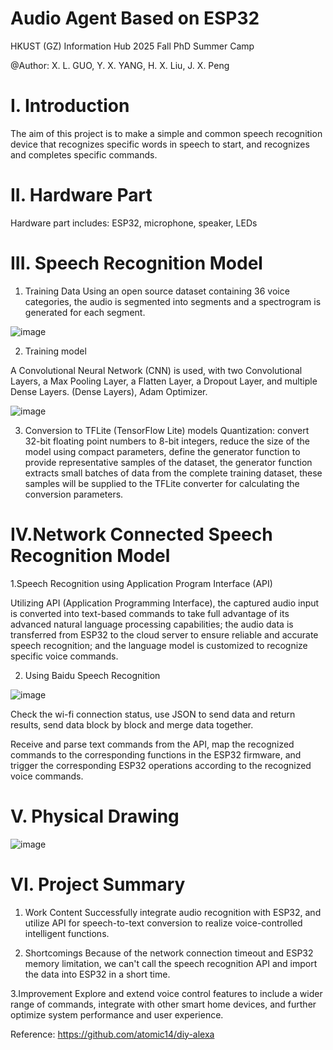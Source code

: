 # Audio Agent Based on ESP32

HKUST (GZ) Information Hub 2025 Fall PhD Summer Camp    

@Author: X. L. GUO, Y. X. YANG, H. X. Liu, J. X. Peng

# I. Introduction
The aim of this project is to make a simple and common speech recognition device that recognizes specific words in speech to start, and recognizes and completes specific commands.

# II. Hardware Part
Hardware part includes: ESP32, microphone, speaker, LEDs

# III. Speech Recognition Model
1. Training Data
Using an open source dataset containing 36 voice categories, the audio is segmented into segments and a spectrogram is generated for each segment.

![image](https://github.com/user-attachments/assets/5fe97250-ae54-40ca-b816-23f9d55bc191)


2. Training model

A Convolutional Neural Network (CNN) is used, with two Convolutional Layers, a Max Pooling Layer, a Flatten Layer, a Dropout Layer, and multiple Dense Layers. (Dense Layers), Adam Optimizer.

![image](https://github.com/user-attachments/assets/8dbf2cdc-7eed-44a2-9e0e-8b0bd634837d)


3. Conversion to TFLite (TensorFlow Lite) models
Quantization: convert 32-bit floating point numbers to 8-bit integers, reduce the size of the model using compact parameters, define the generator function to provide representative samples of the dataset, the generator function extracts small batches of data from the complete training dataset, these samples will be supplied to the TFLite converter for calculating the conversion parameters.

# IV.Network Connected Speech Recognition Model
1.Speech Recognition using Application Program Interface (API)

Utilizing API (Application Programming Interface), the captured audio input is converted into text-based commands to take full advantage of its advanced natural language processing capabilities; 
the audio data is transferred from ESP32 to the cloud server to ensure reliable and accurate speech recognition; and the language model is customized to recognize specific voice commands.

2. Using Baidu Speech Recognition

![image](https://github.com/user-attachments/assets/e440738b-43cd-401f-a0a9-83df0d584179)

Check the wi-fi connection status, use JSON to send data and return results, send data block by block and merge data together.

Receive and parse text commands from the API, map the recognized commands to the corresponding functions in the ESP32 firmware, and trigger the corresponding ESP32 operations according to the recognized voice commands.

# V. Physical Drawing

![image](https://github.com/user-attachments/assets/c0c3571c-b574-4d8a-8db5-cf996e7fce06)

# VI. Project Summary

1. Work Content
Successfully integrate audio recognition with ESP32, and utilize API for speech-to-text conversion to realize voice-controlled intelligent functions.

2. Shortcomings
Because of the network connection timeout and ESP32 memory limitation, we can't call the speech recognition API and import the data into ESP32 in a short time.

3.Improvement
Explore and extend voice control features to include a wider range of commands, integrate with other smart home devices, and further optimize system performance and user experience.


Reference: https://github.com/atomic14/diy-alexa

